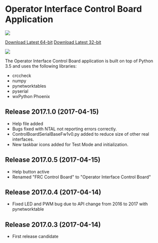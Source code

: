 # Operator Interface Control Board Application #

![](https://raw.githubusercontent.com/GarnetSquardon4901/Operator-Interface-Control-Board/master/Documentation/images/Logo.png)

[Download Latest 64-bit](https://github.com/GarnetSquadron4901/Operator-Interface-Control-Board/blob/master/Python/dist/Operator%20Interface%20Control%20Board-2017.1.0-amd64.msi?raw=true)
[Download Latest 32-bit](https://github.com/GarnetSquadron4901/Operator-Interface-Control-Board/blob/master/Python/dist/Operator%20Interface%20Control%20Board-2017.1.0-win32.msi?raw=true)

![](https://raw.githubusercontent.com/GarnetSquardon4901/Operator-Interface-Control-Board/master/Documentation/images/MainApp.png)

The Operator Interface Control Board application is built on top of Python 3.5 and uses the following libraries:

- crccheck
- numpy
- pynetworktables
- pyserial
- wxPython Phoenix

Release 2017.1.0 (2017-04-15)
------------------
* Help file added
* Bugs fixed with NTAL not reporting errors correctly.
* ControlBoardSerialBaseFw1v0.py added to reduce size of other real interfaces.
* New taskbar icons added for Test Mode and initialization.

Release 2017.0.5 (2017-04-15)
------------------
* Help button active
* Renamed "FRC Control Board" to "Operator Interface Control Board"

Release 2017.0.4 (2017-04-14)
------------------
* Fixed LED and PWM bug due to API change from 2016 to 2017 with pynetworktable

Release 2017.0.3 (2017-04-14)
------------------
* First release candidate

